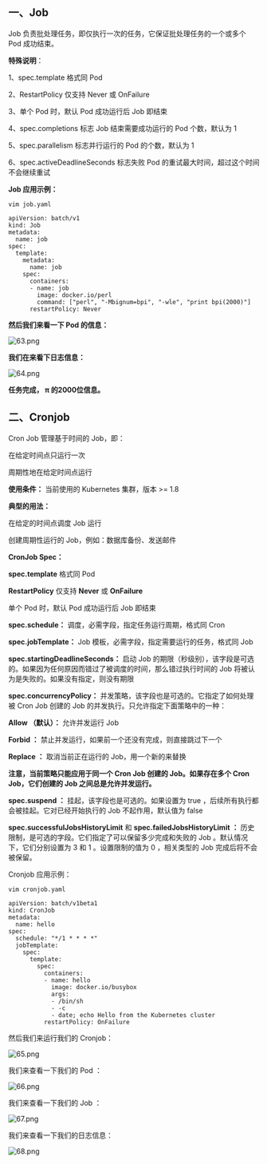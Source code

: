 ## 一、Job

Job 负责批处理任务，即仅执行一次的任务，它保证批处理任务的一个或多个 Pod 成功结束。

**特殊说明**：

1、spec.template 格式同 Pod

2、RestartPolicy 仅支持 Never 或 OnFailure

3、单个 Pod 时，默认 Pod 成功运行后 Job 即结束

4、spec.completions 标志 Job 结束需要成功运行的 Pod 个数，默认为 1

5、spec.parallelism 标志并行运行的 Pod 的个数，默认为 1

6、spec.activeDeadlineSeconds 标志失败 Pod 的重试最大时间，超过这个时间不会继续重试

**Job 应用示例：**

```
vim job.yaml

apiVersion: batch/v1
kind: Job
metadata:
  name: job
spec:
  template:
    metadata:
      name: job
    spec:
      containers:
      - name: job
        image: docker.io/perl
        command: ["perl", "-Mbignum=bpi", "-wle", "print bpi(2000)"]
      restartPolicy: Never
```

**然后我们来看一下 Pod 的信息：**

![63.png](https://www.zutuanxue.com:8000/static/media/images/2020/10/10/1602328807881.png)

**我们在来看下日志信息：**

![64.png](https://www.zutuanxue.com:8000/static/media/images/2020/10/10/1602328813948.png)

**任务完成， π 的2000位信息。**

## 二、Cronjob

Cron Job 管理基于时间的 Job，即：

在给定时间点只运行一次

周期性地在给定时间点运行

**使用条件：** 当前使用的 Kubernetes 集群，版本 >= 1.8

**典型的用法：**

在给定的时间点调度 Job 运行

创建周期性运行的 Job，例如：数据库备份、发送邮件

**CronJob Spec：**

**spec.template** 格式同 Pod

**RestartPolicy** 仅支持 **Never** 或 **OnFailure**

单个 Pod 时，默认 Pod 成功运行后 Job 即结束

**spec.schedule：** 调度，必需字段，指定任务运行周期，格式同 Cron

**spec.jobTemplate：** Job 模板，必需字段，指定需要运行的任务，格式同 Job

**spec.startingDeadlineSeconds：** 启动 Job 的期限（秒级别），该字段是可选的。如果因为任何原因而错过了被调度的时间，那么错过执行时间的 Job 将被认为是失败的。如果没有指定，则没有期限

**spec.concurrencyPolicy：** 并发策略，该字段也是可选的。它指定了如何处理被 Cron Job 创建的 Job 的并发执行。只允许指定下面策略中的一种：

**Allow （默认）：** 允许并发运行 Job

**Forbid ：** 禁止并发运行，如果前一个还没有完成，则直接跳过下一个

**Replace ：** 取消当前正在运行的 Job，用一个新的来替换

**注意，当前策略只能应用于同一个 Cron Job 创建的 Job。如果存在多个 Cron Job，它们创建的 Job 之间总是允许并发运行。**

**spec.suspend ：** 挂起，该字段也是可选的。如果设置为 true ，后续所有执行都会被挂起。它对已经开始执行的 Job 不起作用，默认值为 false

**spec.successfulJobsHistoryLimit** 和 **spec.failedJobsHistoryLimit ：** 历史限制，是可选的字段。它们指定了可以保留多少完成和失败的 Job 。默认情况下，它们分别设置为 3 和 1 。设置限制的值为 0 ，相关类型的 Job 完成后将不会被保留。

Cronjob 应用示例：

```
vim cronjob.yaml

apiVersion: batch/v1beta1
kind: CronJob
metadata:
  name: hello
spec:
  schedule: "*/1 * * * *"
  jobTemplate:
    spec:
      template:
        spec:
          containers:
          - name: hello
            image: docker.io/busybox
            args:
            - /bin/sh
            - -c
            - date; echo Hello from the Kubernetes cluster
          restartPolicy: OnFailure
```

然后我们来运行我们的 Cronjob：

![65.png](https://www.zutuanxue.com:8000/static/media/images/2020/10/10/1602328826945.png)

我们来查看一下我们的 Pod ：

![66.png](https://www.zutuanxue.com:8000/static/media/images/2020/10/10/1602328833079.png)

我们来查看一下我们的 Job ：

![67.png](https://www.zutuanxue.com:8000/static/media/images/2020/10/10/1602328839397.png)

我们来查看一下我们的日志信息：

![68.png](https://www.zutuanxue.com:8000/static/media/images/2020/10/10/1602328845724.png)